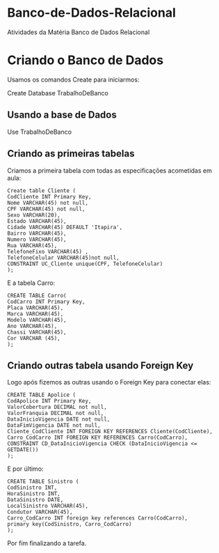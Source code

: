 # Banco-de-Dados-Relacional
Atividades da Matéria Banco de Dados Relacional

<h1>Criando o Banco de Dados </h1>

Usamos os comandos Create para iniciarmos:

Create Database TrabalhoDeBanco

<h2>Usando a base de Dados</h2>

Use TrabalhoDeBanco

<h2>Criando as primeiras tabelas</h2>

Criamos a primeira tabela com todas as especificações acometidas em aula: 

```
Create table Cliente (
CodCliente INT Primary Key,
Nome VARCHAR(45) not null, 
CPF VARCHAR(45) not null,
Sexo VARCHAR(20),
Estado VARCHAR(45),
Cidade VARCHAR(45) DEFAULT 'Itapira',
Bairro VARCHAR(45),
Numero VARCHAR(45),
Rua VARCHAR(45),
TelefoneFixo VARCHAR(45) ,
TelefoneCelular VARCHAR(45)not null,
CONSTRAINT UC_Cliente unique(CPF, TelefoneCelular)
);
```

E a tabela Carro: 
```
CREATE TABLE Carro(
CodCarro INT Primary Key,
Placa VARCHAR(45),
Marca VARCHAR(45),
Modelo VARCHAR(45),
Ano VARCHAR(45),
Chassi VARCHAR(45),
Cor VARCHAR (45),
);
```

<h2>Criando outras tabela usando Foreign Key</h2>

Logo após fizemos as outras usando o Foreign Key para conectar elas: 

```
CREATE TABLE Apolice (
CodApolice INT Primary Key,
ValorCobertura DECIMAL not null,
ValorFranquia DECIMAL not null,
DataInicioVigencia DATE not null,
DataFimVigencia DATE not null,
Cliente_CodCliente INT FOREIGN KEY REFERENCES Cliente(CodCliente),
Carro_CodCarro INT FOREIGN KEY REFERENCES Carro(CodCarro),
CONSTRAINT CD_DataInicioVigencia CHECK (DataInicioVigencia <= GETDATE())
);
```

E por último: 

```
CREATE TABLE Sinistro (
CodSinistro INT,
HoraSinistro INT, 
DataSinistro DATE,
LocalSinistro VARCHAR(45),
Condutor VARCHAR(45),
Carro_CodCarro INT foreign key references Carro(CodCarro),
primary key(CodSinistro, Carro_CodCarro)
);
```


Por fim finalizando a tarefa. 
